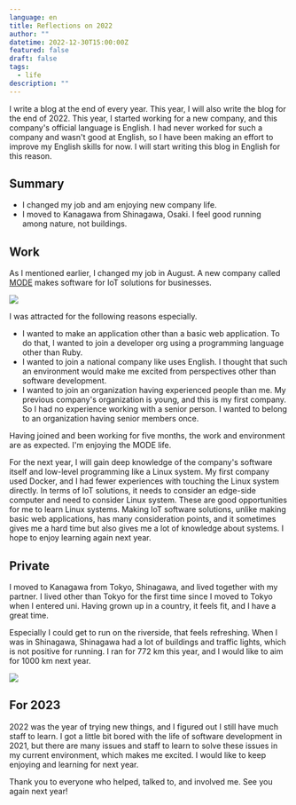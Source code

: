 ```yaml
---
language: en
title: Reflections on 2022
author: ""
datetime: 2022-12-30T15:00:00Z
featured: false
draft: false
tags:
  - life
description: ""
---
```


I write a blog at the end of every year. This year, I will also write the blog for the end of 2022. This year, I started working for a new company, and this company's official language is English. I had never worked for such a company and wasn't good at English, so I have been making an effort to improve my English skills for now. I will start writing this blog in English for this reason.

## Summary

- I changed my job and am enjoying new company life.
- I moved to Kanagawa from Shinagawa, Osaki. I feel good running among nature, not buildings.

## Work

As I mentioned earlier, I changed my job in August. A new company called [MODE](https://www.tinkermode.com/) makes software for IoT solutions for businesses.

![](/assets/images/contents/2022-12-31-computer_girl.png)

I was attracted for the following reasons especially.

- I wanted to make an application other than a basic web application. To do that, I wanted to join a developer org using a programming language other than Ruby.
- I wanted to join a national company like uses English. I thought that such an environment would make me excited from perspectives other than software development.
- I wanted to join an organization having experienced people than me. My previous company's organization is young, and this is my first company. So I had no experience working with a senior person. I wanted to belong to an organization having senior members once.

Having joined and been working for five months, the work and environment are as expected. I'm enjoying the MODE life.

For the next year, I will gain deep knowledge of the company's software itself and low-level programming like a Linux system. My first company used Docker, and I had fewer experiences with touching the Linux system directly. In terms of IoT solutions, it needs to consider an edge-side computer and need to consider Linux system. These are good opportunities for me to learn Linux systems. Making IoT software solutions, unlike making basic web applications, has many consideration points, and it sometimes gives me a hard time but also gives me a lot of knowledge about systems. I hope to enjoy learning again next year.

## Private

I moved to Kanagawa from Tokyo, Shinagawa, and lived together with my partner. I lived other than Tokyo for the first time since I moved to Tokyo when I entered uni. Having grown up in a country, it feels fit, and I have a great time.

Especially I could get to run on the riverside, that feels refreshing. When I was in Shinagawa, Shinagawa had a lot of buildings and traffic lights, which is not positive for running. I ran for 772 km this year, and I would like to aim for 1000 km next year.

![](/assets/images/contents/2022-12-31-img_0980.PNG)

## For 2023

2022 was the year of trying new things, and I figured out I still have much staff to learn. I got a little bit bored with the life of software development in 2021, but there are many issues and staff to learn to solve these issues in my current environment, which makes me excited. I would like to keep enjoying and learning for next year.

Thank you to everyone who helped, talked to, and involved me. See you again next year!
